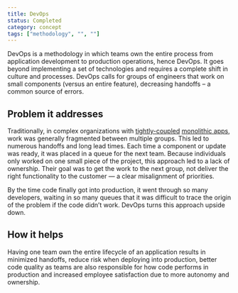 ```yaml
---
title: DevOps
status: Completed
category: concept
tags: ["methodology", "", ""]
---
```


DevOps is a methodology in which teams own the entire process from application development to production operations, hence DevOps. 
It goes beyond implementing a set of technologies and requires a complete shift in culture and processes. 
DevOps calls for groups of engineers that work on small components (versus an entire feature), decreasing handoffs – a common source of errors. 

## Problem it addresses

Traditionally, in complex organizations with [tightly-coupled](/tightly-coupled-architectures/) [monolithic apps](/monolithic-apps/), 
work was generally fragmented between multiple groups. 
This led to numerous handoffs and long lead times. 
Each time a component or update was ready, it was placed in a queue for the next team. 
Because individuals only worked on one small piece of the project, this approach led to a lack of ownership. 
Their goal was to get the work to the next group, not deliver the right functionality to the customer 
— a clear misalignment of priorities. 

By the time code finally got into production, it went through so many developers, 
waiting in so many queues that it was difficult to trace the origin of the problem if the code didn’t work. 
DevOps turns this approach upside down.

## How it helps

Having one team own the entire lifecycle of an application results in 
minimized handoffs, reduce risk when deploying into production, better code quality 
as teams are also responsible for how code performs in production 
and increased employee satisfaction due to more autonomy and ownership.
